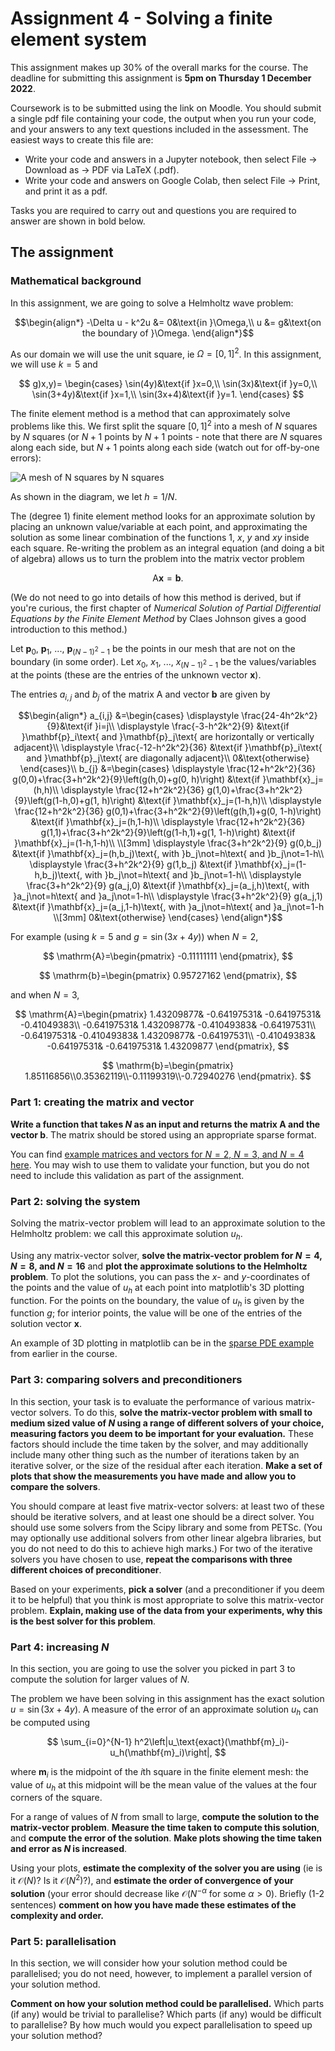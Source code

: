 # Assignment 4 - Solving a finite element system

This assignment makes up 30% of the overall marks for the course. The deadline for submitting this assignment is **5pm on Thursday 1 December 2022**.

Coursework is to be submitted using the link on Moodle. You should submit a single pdf file containing your code, the output when you run your code, and your answers
to any text questions included in the assessment. The easiest ways to create this file are:

- Write your code and answers in a Jupyter notebook, then select File -> Download as -> PDF via LaTeX (.pdf).
- Write your code and answers on Google Colab, then select File -> Print, and print it as a pdf.

Tasks you are required to carry out and questions you are required to answer are shown in bold below.

## The assignment

### Mathematical background
In this assignment, we are going to solve a Helmholtz wave problem:

$$\begin{align*}
-\Delta u - k^2u &= 0&\text{in }\Omega,\\
u &= g&\text{on the boundary of }\Omega.
\end{align*}$$

As our domain we will use the unit square, ie $\Omega=[0,1]^2$.
In this assignment, we will use $k=5$ and

$$
g)x,y)=
\begin{cases}
\sin(4y)&\text{if }x=0,\\
\sin(3x)&\text{if }y=0,\\
\sin(3+4y)&\text{if }x=1,\\
\sin(3x+4)&\text{if }y=1.
\end{cases}
$$

The finite element method is a method that can approximately solve problems like this. We first split the square $[0,1]^2$ into a mesh of $N$ squares by $N$ squares
(or $N+1$ points by $N+1$ points - 
note that there are $N$ squares along each side, but $N+1$ points along each side (watch out for off-by-one errors):

![A mesh of $N$ squares by $N$ squares](img/2022a4-mesh.png)

As shown in the diagram, we let $h=1/N$.

The (degree 1) finite element method looks for an approximate solution by placing an unknown value/variable at each point, and approximating the solution as some
linear combination of the functions $1$, $x$, $y$ and $xy$ inside each square. Re-writing the problem as an integral equation (and doing a bit of algebra) allows
us to turn the problem into the matrix vector problem

$$\mathrm{A}\mathbf{x}=\mathbf{b}.$$

(We do not need to go into details of how this method is derived, but if you're curious, the first chapter of
*Numerical Solution of Partial Differential Equations by the Finite Element Method* by Claes Johnson
gives a good introduction to this method.)

Let $\mathbf{p}_0$, $\mathbf{p}_1$, ..., $\mathbf{p}_{(N-1)^2-1}$ be the points in our mesh that are not on the boundary (in some order). Let $x_0$, $x_1$, ..., $x_{(N-1)^2-1}$ be
the values/variables at the points (these are the entries of the unknown vector $\mathbf{x}$).

The entries $a_{i,j}$ and $b_j$ of the matrix $\mathrm{A}$ and vector $\mathbf{b}$ are given by

$$\begin{align*}
a_{i,j} &=\begin{cases}
\displaystyle
\frac{24-4h^2k^2}{9}&\text{if }i=j\\
\displaystyle
\frac{-3-h^2k^2}{9}
&\text{if }\mathbf{p}_i\text{ and }\mathbf{p}_j\text{ are horizontally or vertically adjacent}\\
\displaystyle
\frac{-12-h^2k^2}{36}
&\text{if }\mathbf{p}_i\text{ and }\mathbf{p}_j\text{ are diagonally adjacent}\\
0&\text{otherwise}
\end{cases}\\
b_{j} &=\begin{cases}
\displaystyle
\frac{12+h^2k^2}{36} g(0,0)+\frac{3+h^2k^2}{9}\left(g(h,0)+g(0, h)\right)
&\text{if }\mathbf{x}_j=(h,h)\\
\displaystyle
\frac{12+h^2k^2}{36} g(1,0)+\frac{3+h^2k^2}{9}\left(g(1-h,0)+g(1, h)\right)
&\text{if }\mathbf{x}_j=(1-h,h)\\
\displaystyle
\frac{12+h^2k^2}{36} g(0,1)+\frac{3+h^2k^2}{9}\left(g(h,1)+g(0, 1-h)\right)
&\text{if }\mathbf{x}_j=(h,1-h)\\
\displaystyle
\frac{12+h^2k^2}{36} g(1,1)+\frac{3+h^2k^2}{9}\left(g(1-h,1)+g(1, 1-h)\right)
&\text{if }\mathbf{x}_j=(1-h,1-h)\\
\\[3mm]
\displaystyle
\frac{3+h^2k^2}{9} g(0,b_j)
&\text{if }\mathbf{x}_j=(h,b_j)\text{, with }b_j\not=h\text{ and }b_j\not=1-h\\
\displaystyle
\frac{3+h^2k^2}{9} g(1,b_j)
&\text{if }\mathbf{x}_j=(1-h,b_j)\text{, with }b_j\not=h\text{ and }b_j\not=1-h\\
\displaystyle
\frac{3+h^2k^2}{9} g(a_j,0)
&\text{if }\mathbf{x}_j=(a_j,h)\text{, with }a_j\not=h\text{ and }a_j\not=1-h\\
\displaystyle
\frac{3+h^2k^2}{9} g(a_j,1)
&\text{if }\mathbf{x}_j=(a_j,1-h)\text{, with }a_j\not=h\text{ and }a_j\not=1-h
\\[3mm]
0&\text{otherwise}
\end{cases}
\end{align*}$$

For example (using $k=5$ and $g=\sin(3x+4y)$) when $N=2$, 

$$
\mathrm{A}=\begin{pmatrix}
-0.11111111
\end{pmatrix},
$$

$$
\mathrm{b}=\begin{pmatrix}
0.95727162
\end{pmatrix},
$$

and when $N=3$,

$$
\mathrm{A}=\begin{pmatrix}
 1.43209877& -0.64197531& -0.64197531& -0.41049383\\
-0.64197531&  1.43209877& -0.41049383& -0.64197531\\
-0.64197531& -0.41049383&  1.43209877& -0.64197531\\
-0.41049383& -0.64197531& -0.64197531&  1.43209877
\end{pmatrix},
$$

$$
\mathrm{b}=\begin{pmatrix}
1.85116856\\0.35362119\\-0.11199319\\-0.72940276
\end{pmatrix}.
$$

### Part 1: creating the matrix and vector
**Write a function that takes $N$ as an input and returns the matrix $\mathrm{A}$ and the vector $\mathbf{b}$**. The matrix should be stored using an appropriate sparse format.

You can find [example matrices and vectors for $N=2$, $N=3$, and $N=4$ here](2022-a4-A_and_b.md). You may wish to use them to validate your function, but you do not need to include this validation as
part of the assignment.

### Part 2: solving the system
Solving the matrix-vector problem will lead to an approximate solution to the Helmholtz problem:
we call this approximate solution $u_h$.

Using any matrix-vector solver, **solve the matrix-vector problem for $N=4$, $N=8$, and $N=16$** and **plot the approximate solutions
to the Helmholtz problem**. To plot
the solutions, you can pass the $x$- and $y$-coordinates of the points and the value of $u_h$ at each
point into matplotlib's 3D plotting function. For the points on the boundary, the value of $u_h$ is
given by the function $g$; for interior points, the value will be one of the entries of the solution
vector $\mathbf{x}$.

An example of 3D plotting in matplotlib can be in the [sparse PDE example](sparse_linalg_pde.ipynb) from earlier in the course.

### Part 3: comparing solvers and preconditioners
In this section, your task is to evaluate the performance of various matrix-vector solvers.
To do this, **solve the matrix-vector problem with small to medium sized value of $N$ using a range of different solvers of your choice,
measuring factors you deem to be important for your evaluation.** These factors should include
the time taken by the solver, and may additionally include many other thing such as the number of
iterations taken by an iterative solver, or the size of the residual after each iteration.
**Make a set of plots that show the measurements you have made and allow you to compare the solvers**.

You should compare at least five matrix-vector solvers: at least two of these should be iterative
solvers, and at least one should be a direct solver. You should use some solvers from the Scipy
library and some from PETSc. (You may optionally use additional solvers from other linear algebra
libraries, but you do not need to do this to achieve high marks.)
For two of the iterative solvers you have chosen to use,
**repeat the comparisons with three different choices of preconditioner**.

Based on your experiments, **pick a solver** (and a preconditioner if you deem it to be helpful)
that you think is most appropriate to solve this matrix-vector problem. **Explain, making use
of the data from your experiments, why this is the best solver for this problem**.

### Part 4: increasing $N$
In this section, you are going to use the solver you picked in part 3 to compute the solution
for larger values of $N$.

The problem we have been solving in this assignment has the exact solution $u=\sin(3x+4y)$.
A measure of the error of an approximate solution $u_h$ can be computed using

$$
\sum_{i=0}^{N-1} h^2\left|u_\text{exact}(\mathbf{m}_i)-u_h(\mathbf{m}_i)\right|,
$$

where $\mathbf{m}_i$ is the midpoint of the $i$th square in the finite element mesh: the value of
$u_h$ at this midpoint will be the mean value of the values at the four corners of the square.

For a range of values of $N$ from small to large, **compute the solution to the matrix-vector
problem**. **Measure the time taken to compute this solution**, and **compute the error of the solution**.
**Make plots showing the time taken and error as $N$ is increased**.

Using your plots, **estimate the complexity of the solver you are using** (ie is it $\mathcal{O}(N)$?
Is it $\mathcal{O}(N^2)$?), and **estimate the order of convergence of your solution** (your error
should decrease like $\mathcal{O}(N^{-\alpha}$ for some $\alpha>0$). Briefly (1-2 sentences)
**comment on how you have made these estimates of the complexity and order.**

### Part 5: parallelisation
In this section, we will consider how your solution method could be parallelised; you do not need,
however, to implement a parallel version of your solution method.

**Comment on how your solution method could be parallelised.** Which parts (if any) would be trivial
to parallelise? Which parts (if any) would be difficult to parallelise? By how much would you expect
parallelisation to speed up your solution method?
